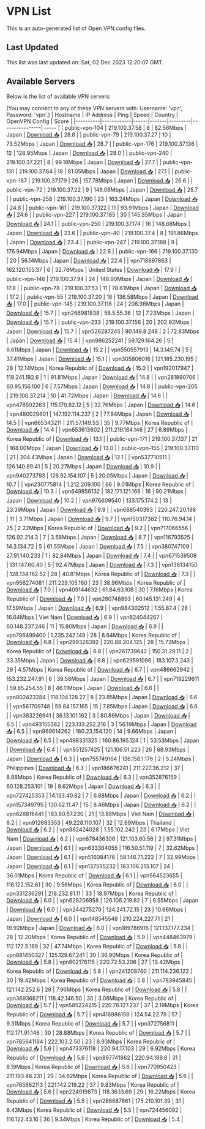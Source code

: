 # VPN List

This is an auto-generated list of Open VPN config files.

## Last Updated

This list was last updated on: Sat, 02 Dec 2023 12:20:07 GMT.

## Available Servers

Below is the list of available VPN servers:

(You may connect to any of these VPN servers with: Username: 'vpn', Password: 'vpn'.)
| Hostname | IP Address | Ping | Speed | Country | OpenVPN Config | Score |
|----------|------------|------|-------|---------|----------------| ----- |
| public-vpn-104 | 219.100.37.58 | 8 | 82.56Mbps | Japan | [Download 📥](./configs/server_0_JP.ovpn) | 28.8 |
| public-vpn-79 | 219.100.37.27 | 10 | 73.52Mbps | Japan | [Download 📥](./configs/server_1_JP.ovpn) | 28.7 |
| public-vpn-176 | 219.100.37.136 | 12 | 128.95Mbps | Japan | [Download 📥](./configs/server_2_JP.ovpn) | 28.0 |
| public-vpn-240 | 219.100.37.221 | 8 | 99.18Mbps | Japan | [Download 📥](./configs/server_3_JP.ovpn) | 27.7 |
| public-vpn-131 | 219.100.37.64 | 18 | 81.05Mbps | Japan | [Download 📥](./configs/server_4_JP.ovpn) | 27.1 |
| public-vpn-187 | 219.100.37.179 | 26 | 157.78Mbps | Japan | [Download 📥](./configs/server_5_JP.ovpn) | 26.6 |
| public-vpn-72 | 219.100.37.22 | 9 | 146.06Mbps | Japan | [Download 📥](./configs/server_6_JP.ovpn) | 25.7 |
| public-vpn-258 | 219.100.37.190 | 23 | 163.24Mbps | Japan | [Download 📥](./configs/server_7_JP.ovpn) | 24.8 |
| public-vpn-161 | 219.100.37.122 | 11 | 93.91Mbps | Japan | [Download 📥](./configs/server_8_JP.ovpn) | 24.6 |
| public-vpn-227 | 219.100.37.185 | 30 | 145.35Mbps | Japan | [Download 📥](./configs/server_9_JP.ovpn) | 24.1 |
| public-vpn-250 | 219.100.37.174 | 16 | 148.68Mbps | Japan | [Download 📥](./configs/server_10_JP.ovpn) | 23.6 |
| public-vpn-40 | 219.100.37.4 | 8 | 191.86Mbps | Japan | [Download 📥](./configs/server_11_JP.ovpn) | 23.4 |
| public-vpn-247 | 219.100.37.188 | 9 | 176.94Mbps | Japan | [Download 📥](./configs/server_12_JP.ovpn) | 22.6 |
| public-vpn-166 | 219.100.37.130 | 20 | 56.14Mbps | Japan | [Download 📥](./configs/server_13_JP.ovpn) | 22.4 |
| vpn718697863 | 162.120.155.37 | 6 | 32.78Mbps | United States | [Download 📥](./configs/server_14_US.ovpn) | 17.9 |
| public-vpn-146 | 219.100.37.94 | 24 | 148.90Mbps | Japan | [Download 📥](./configs/server_15_JP.ovpn) | 17.8 |
| public-vpn-78 | 219.100.37.53 | 11 | 78.61Mbps | Japan | [Download 📥](./configs/server_16_JP.ovpn) | 17.2 |
| public-vpn-55 | 219.100.37.20 | 18 | 136.58Mbps | Japan | [Download 📥](./configs/server_17_JP.ovpn) | 17.0 |
| public-vpn-145 | 219.100.37.118 | 24 | 208.98Mbps | Japan | [Download 📥](./configs/server_18_JP.ovpn) | 15.7 |
| vpn266981838 | 58.5.55.36 | 12 | 7.23Mbps | Japan | [Download 📥](./configs/server_19_JP.ovpn) | 15.7 |
| public-vpn-233 | 219.100.37.156 | 20 | 202.92Mbps | Japan | [Download 📥](./configs/server_20_JP.ovpn) | 15.7 |
| vpn526287245 | 90.149.8.248 | 2 | 72.83Mbps | Japan | [Download 📥](./configs/server_21_JP.ovpn) | 15.4 |
| vpn986252241 | 59.129.164.26 | 5 | 6.61Mbps | Japan | [Download 📥](./configs/server_22_JP.ovpn) | 15.2 |
| vpn550557913 | 14.3.145.74 | 5 | 37.41Mbps | Japan | [Download 📥](./configs/server_23_JP.ovpn) | 15.1 |
| vpn305806016 | 121.185.230.195 | 28 | 12.14Mbps | Korea Republic of | [Download 📥](./configs/server_24_KR.ovpn) | 15.0 |
| vpn192017947 | 118.241.192.6 | 1 | 91.81Mbps | Japan | [Download 📥](./configs/server_25_JP.ovpn) | 14.8 |
| vpn281890706 | 60.95.156.100 | 6 | 7.57Mbps | Japan | [Download 📥](./configs/server_26_JP.ovpn) | 14.8 |
| public-vpn-205 | 219.100.37.214 | 10 | 41.72Mbps | Japan | [Download 📥](./configs/server_27_JP.ovpn) | 14.6 |
| vpn478502263 | 115.179.82.12 | 5 | 32.76Mbps | Japan | [Download 📥](./configs/server_28_JP.ovpn) | 14.6 |
| vpn480029601 | 147.192.114.237 | 2 | 77.84Mbps | Japan | [Download 📥](./configs/server_29_JP.ovpn) | 14.5 |
| vpn665343211 | 211.57.149.53 | 35 | 9.77Mbps | Korea Republic of | [Download 📥](./configs/server_30_KR.ovpn) | 14.4 |
| vpn653613602 | 211.219.184.146 | 27 | 6.89Mbps | Korea Republic of | [Download 📥](./configs/server_31_KR.ovpn) | 13.1 |
| public-vpn-171 | 219.100.37.137 | 21 | 168.00Mbps | Japan | [Download 📥](./configs/server_32_JP.ovpn) | 13.0 |
| public-vpn-155 | 219.100.37.110 | 21 | 204.43Mbps | Japan | [Download 📥](./configs/server_33_JP.ovpn) | 12.1 |
| vpn537710511 | 126.140.89.41 | 5 | 20.27Mbps | Japan | [Download 📥](./configs/server_34_JP.ovpn) | 10.9 |
| vpn940273793 | 126.92.154.107 | 5 | 20.05Mbps | Japan | [Download 📥](./configs/server_35_JP.ovpn) | 10.7 |
| vpn230775814 | 1.212.209.100 | 66 | 9.01Mbps | Korea Republic of | [Download 📥](./configs/server_36_KR.ovpn) | 10.3 |
| vpn649856132 | 182.171.121.166 | 16 | 90.21Mbps | Japan | [Download 📥](./configs/server_37_JP.ovpn) | 10.2 |
| vpn976609540 | 133.175.174.2 | 13 | 23.39Mbps | Japan | [Download 📥](./configs/server_38_JP.ovpn) | 9.9 |
| vpn688540393 | 220.247.20.198 | 11 | 3.71Mbps | Japan | [Download 📥](./configs/server_39_JP.ovpn) | 9.7 |
| vpn150317382 | 110.76.94.14 | 25 | 2.22Mbps | Korea Republic of | [Download 📥](./configs/server_40_KR.ovpn) | 9.2 |
| vpn717066556 | 126.92.214.3 | 7 | 3.58Mbps | Japan | [Download 📥](./configs/server_41_JP.ovpn) | 8.7 |
| vpn116793525 | 14.3.134.72 | 5 | 61.55Mbps | Japan | [Download 📥](./configs/server_42_JP.ovpn) | 7.5 |
| vpn380747109 | 27.91.140.233 | 1 | 82.84Mbps | Japan | [Download 📥](./configs/server_43_JP.ovpn) | 7.4 |
| vpn671539508 | 131.147.60.40 | 5 | 92.47Mbps | Japan | [Download 📥](./configs/server_44_JP.ovpn) | 7.3 |
| vpn136134150 | 128.134.162.52 | 28 | 40.81Mbps | Korea Republic of | [Download 📥](./configs/server_45_KR.ovpn) | 7.3 |
| vpn956274081 | 211.229.105.160 | 23 | 38.96Mbps | Korea Republic of | [Download 📥](./configs/server_46_KR.ovpn) | 7.0 |
| vpn409144632 | 61.84.63.108 | 30 | 7.16Mbps | Korea Republic of | [Download 📥](./configs/server_47_KR.ovpn) | 7.0 |
| vpn280748893 | 60.145.131.249 | 4 | 17.59Mbps | Japan | [Download 📥](./configs/server_48_JP.ovpn) | 6.9 |
| vpn984302512 | 1.55.87.4 | 26 | 16.64Mbps | Viet Nam | [Download 📥](./configs/server_49_VN.ovpn) | 6.9 |
| vpn824044267 | 60.148.237.246 | 11 | 15.80Mbps | Japan | [Download 📥](./configs/server_50_JP.ovpn) | 6.9 |
| vpn796499400 | 1.235.242.149 | 28 | 8.64Mbps | Korea Republic of | [Download 📥](./configs/server_51_KR.ovpn) | 6.8 |
| vpn299326392 | 220.88.204.125 | 28 | 15.72Mbps | Korea Republic of | [Download 📥](./configs/server_52_KR.ovpn) | 6.8 |
| vpn261739642 | 150.31.29.11 | 2 | 33.35Mbps | Japan | [Download 📥](./configs/server_53_JP.ovpn) | 6.8 |
| vpn629591096 | 183.107.3.243 | 29 | 4.57Mbps | Korea Republic of | [Download 📥](./configs/server_54_KR.ovpn) | 6.7 |
| vpn486662942 | 153.232.247.91 | 6 | 39.58Mbps | Japan | [Download 📥](./configs/server_55_JP.ovpn) | 6.7 |
| vpn719229611 | 59.85.254.55 | 8 | 46.11Mbps | Japan | [Download 📥](./configs/server_56_JP.ovpn) | 6.6 |
| vpn802423284 | 118.104.128.27 | 8 | 23.85Mbps | Japan | [Download 📥](./configs/server_57_JP.ovpn) | 6.6 |
| vpn561709748 | 59.84.157.165 | 15 | 7.85Mbps | Japan | [Download 📥](./configs/server_58_JP.ovpn) | 6.6 |
| vpn383226941 | 36.13.101.162 | 3 | 80.89Mbps | Japan | [Download 📥](./configs/server_59_JP.ovpn) | 6.5 |
| vpn493155382 | 223.133.252.216 | 3 | 56.19Mbps | Japan | [Download 📥](./configs/server_60_JP.ovpn) | 6.5 |
| vpn969614262 | 180.23.154.120 | 14 | 9.66Mbps | Japan | [Download 📥](./configs/server_61_JP.ovpn) | 6.5 |
| vpn498331325 | 160.86.195.124 | 1 | 53.53Mbps | Japan | [Download 📥](./configs/server_62_JP.ovpn) | 6.4 |
| vpn851257425 | 121.106.51.223 | 26 | 88.93Mbps | Japan | [Download 📥](./configs/server_63_JP.ovpn) | 6.3 |
| vpn755749164 | 136.158.1.176 | 2 | 5.24Mbps | Philippines | [Download 📥](./configs/server_64_PH.ovpn) | 6.3 |
| vpn186676241 | 211.227.36.212 | 37 | 8.88Mbps | Korea Republic of | [Download 📥](./configs/server_65_KR.ovpn) | 6.3 |
| vpn352876159 | 60.128.253.101 | 19 | 8.62Mbps | Japan | [Download 📥](./configs/server_66_JP.ovpn) | 6.3 |
| vpn727425353 | 14.133.40.82 | 7 | 6.88Mbps | Japan | [Download 📥](./configs/server_67_JP.ovpn) | 6.2 |
| vpn157349795 | 130.62.11.47 | 15 | 8.46Mbps | Japan | [Download 📥](./configs/server_68_JP.ovpn) | 6.2 |
| vpn626816441 | 183.80.57.230 | 21 | 13.88Mbps | Viet Nam | [Download 📥](./configs/server_69_VN.ovpn) | 6.2 |
| vpn912683353 | 49.228.110.107 | 32 | 12.69Mbps | Thailand | [Download 📥](./configs/server_70_TH.ovpn) | 6.2 |
| vpn862424028 | 1.55.102.242 | 23 | 6.17Mbps | Viet Nam | [Download 📥](./configs/server_71_VN.ovpn) | 6.2 |
| vpn678436306 | 121.103.60.56 | 2 | 97.31Mbps | Japan | [Download 📥](./configs/server_72_JP.ovpn) | 6.1 |
| vpn633364055 | 116.50.51.119 | 7 | 32.62Mbps | Japan | [Download 📥](./configs/server_73_JP.ovpn) | 6.1 |
| vpn516084178 | 58.146.71.222 | 7 | 32.99Mbps | Japan | [Download 📥](./configs/server_74_JP.ovpn) | 6.1 |
| vpn137535232 | 183.106.213.107 | 24 | 36.01Mbps | Korea Republic of | [Download 📥](./configs/server_75_KR.ovpn) | 6.1 |
| vpn564523655 | 116.122.152.61 | 30 | 9.56Mbps | Korea Republic of | [Download 📥](./configs/server_76_KR.ovpn) | 6.0 |
| vpn331236291 | 218.232.81.11 | 33 | 18.97Mbps | Korea Republic of | [Download 📥](./configs/server_77_KR.ovpn) | 6.0 |
| vpn628206958 | 126.106.219.82 | 7 | 9.55Mbps | Japan | [Download 📥](./configs/server_78_JP.ovpn) | 6.0 |
| vpn244275270 | 124.241.72.15 | 23 | 10.66Mbps | Japan | [Download 📥](./configs/server_79_JP.ovpn) | 6.0 |
| vpn148545548 | 210.224.227.71 | 21 | 19.92Mbps | Japan | [Download 📥](./configs/server_80_JP.ovpn) | 6.0 |
| vpn189786916 | 121.137.177.234 | 28 | 12.20Mbps | Korea Republic of | [Download 📥](./configs/server_81_KR.ovpn) | 5.9 |
| vpn448463979 | 112.172.5.169 | 32 | 47.74Mbps | Korea Republic of | [Download 📥](./configs/server_82_KR.ovpn) | 5.8 |
| vpn881450327 | 125.129.67.241 | 30 | 36.90Mbps | Korea Republic of | [Download 📥](./configs/server_83_KR.ovpn) | 5.8 |
| vpn802176115 | 220.72.53.206 | 27 | 13.42Mbps | Korea Republic of | [Download 📥](./configs/server_84_KR.ovpn) | 5.8 |
| vpn241208740 | 211.114.236.122 | 30 | 19.42Mbps | Korea Republic of | [Download 📥](./configs/server_85_KR.ovpn) | 5.8 |
| vpn783945845 | 121.142.252.6 | 28 | 7.96Mbps | Korea Republic of | [Download 📥](./configs/server_86_KR.ovpn) | 5.8 |
| vpn369366211 | 118.42.146.50 | 30 | 3.08Mbps | Korea Republic of | [Download 📥](./configs/server_87_KR.ovpn) | 5.7 |
| vpn585224215 | 220.78.127.237 | 37 | 2.19Mbps | Korea Republic of | [Download 📥](./configs/server_88_KR.ovpn) | 5.7 |
| vpn416986158 | 124.54.22.79 | 57 | 9.31Mbps | Korea Republic of | [Download 📥](./configs/server_89_KR.ovpn) | 5.7 |
| vpn372756811 | 112.171.91.146 | 30 | 28.88Mbps | Korea Republic of | [Download 📥](./configs/server_90_KR.ovpn) | 5.7 |
| vpn785641184 | 222.103.2.50 | 23 | 8.93Mbps | Korea Republic of | [Download 📥](./configs/server_91_KR.ovpn) | 5.6 |
| vpn473376118 | 220.94.17.103 | 29 | 6.92Mbps | Korea Republic of | [Download 📥](./configs/server_92_KR.ovpn) | 5.6 |
| vpn867741862 | 220.94.189.8 | 31 | 8.19Mbps | Korea Republic of | [Download 📥](./configs/server_93_KR.ovpn) | 5.6 |
| vpn770950423 | 211.193.46.231 | 29 | 34.62Mbps | Korea Republic of | [Download 📥](./configs/server_94_KR.ovpn) | 5.6 |
| vpn765662113 | 221.142.219.22 | 37 | 9.83Mbps | Korea Republic of | [Download 📥](./configs/server_95_KR.ovpn) | 5.6 |
| vpn224919873 | 118.36.13.69 | 29 | 16.22Mbps | Korea Republic of | [Download 📥](./configs/server_96_KR.ovpn) | 5.5 |
| vpn286687861 | 175.210.101.39 | 31 | 8.43Mbps | Korea Republic of | [Download 📥](./configs/server_97_KR.ovpn) | 5.5 |
| vpn724456092 | 116.122.43.16 | 36 | 9.34Mbps | Korea Republic of | [Download 📥](./configs/server_98_KR.ovpn) | 5.4 |
